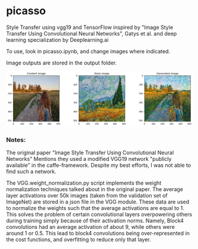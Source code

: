 # picasso #
Style Transfer using vgg19 and TensorFlow inspired by "Image Style Transfer Using Convolutional Neural Networks", Gatys et al. and deep learning specialization by Deeplearning.ai

To use, look in picasso.ipynb, and change images where indicated.

Image outputs are stored in the output folder. 

![alt text](images/field_result.png?raw=true)

### Notes: ###

The original paper "Image Style Transfer Using Convolutional Neural Networks" Mentions they used a modified VGG19 network "publicly available" in the caffe-framework. Despite my best efforts, I was not able to find such a network.

The VGG.weight_normalization.py script implements the weight normalization techniques talked about in the original paper. The average layer activations over 50k images (taken from the validation set of ImageNet) are stored in a json file in the VGG module. These data are used to normalize the weights such that the average activations are equal to 1. This solves the problem of certain convolutional layers overpowering others during training simply because of their activation norms. Namely, Block4 convolutions had an average activation of about 9, while others were around 1 or 0.5. This lead to block4 convolutions being over-represented in the cost functions, and overfitting to reduce only that layer.

